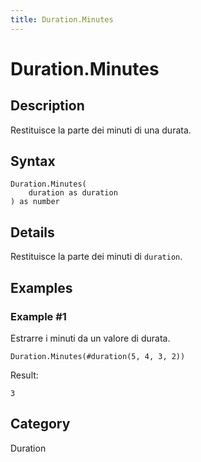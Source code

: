 ```yaml
---
title: Duration.Minutes
---
```


# Duration.Minutes


## Description

Restituisce la parte dei minuti di una durata.


## Syntax

```powerquery
Duration.Minutes(
    duration as duration
) as number
```


## Details

Restituisce la parte dei minuti di <code>duration</code>.


## Examples

### Example #1 
Estrarre i minuti da un valore di durata.
```powerquery
Duration.Minutes(#duration(5, 4, 3, 2))
```

Result: 
```powerquery
3
```




## Category
Duration
